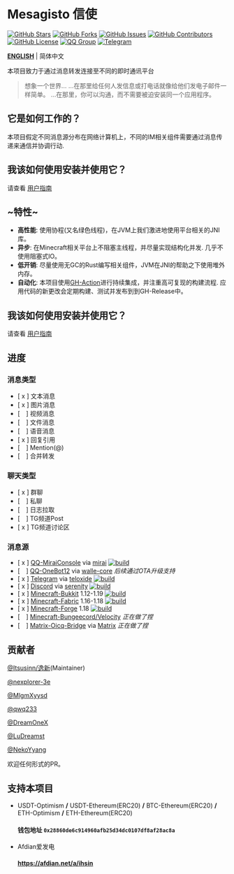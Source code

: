 # Mesagisto 信使
[![GitHub Stars](https://img.shields.io/github/stars/MeowCat-Studio/mesagisto?style=flat-square)](https://github.com/MeowCat-Studio/mesagisto/stargazers)
[![GitHub Forks](https://img.shields.io/github/forks/MeowCat-Studio/mesagisto?style=flat-square)](https://github.com/MeowCat-Studio/mesagisto/network)
[![GitHub Issues](https://img.shields.io/github/issues/MeowCat-Studio/mesagisto?style=flat-square)](https://github.com/MeowCat-Studio/mesagisto/issues)
[![GitHub Contributors](https://img.shields.io/github/contributors/MeowCat-Studio/mesagisto?style=flat-square)](https://github.com/MeowCat-Studio/mesagisto/graphs/contributors)
[![GitHub License](https://img.shields.io/github/license/MeowCat-Studio/mesagisto?style=flat-square)](https://github.com/MeowCat-Studio/mesagisto/blob/main/LICENSE)
[![QQ Group](https://img.shields.io/badge/QQ%20Group-667352043-12B7F5?style=flat-square)](https://jq.qq.com/?_wv=1027&k=6eDIHSYt)
[![Telegram](https://img.shields.io/badge/Telegram-Ｍesagisto-blue.svg?style=flat-square)](https://t.me/mesagisto1)

**[ENGLISH](https://github.com/MeowCat-Studio/mesagisto/blob/master/README.en-US.md)** | 简体中文

本项目致力于通过消息转发连接至不同的即时通讯平台

> 想象一个世界... 
> ...在那里给任何人发信息或打电话就像给他们发电子邮件一样简单。 
> ...在那里，你可以沟通，而不需要被迫安装同一个应用程序。 

## 它是如何工作的？

本项目假定不同消息源分布在网络计算机上，不同的IM相关组件需要通过消息传递来通信并协调行动.

## 我该如何使用安装并使用它？

请查看 [用户指南](https://docs.mesagisto.org/zh-CN/)

## ~特性~

- **高性能**:  使用协程(又名绿色线程)，在JVM上我们激进地使用平台相关的JNI库。
- **异步**: 在Minecraft相关平台上不阻塞主线程，并尽量实现结构化并发. 几乎不使用阻塞式IO。
- **低开销**: 尽量使用无GC的Rust编写相关组件，JVM在JNI的帮助之下使用堆外内存。
- **自动化**: 本项目使用[GH-Action](https://github.com/features/actions)进行持续集成，并注重高可复现的构建流程. 应用代码的新更改会定期构建、测试并发布到到GH-Release中。

## 我该如何使用安装并使用它？

请查看 [用户指南](https://docs.mesagisto.org/zh-CN/mirai-message-source/)

## 进度

### 消息类型

- [ x ] 文本消息
- [ x ] 图片消息
- [&ensp;&ensp;] 视频消息
- [&ensp;&ensp;] 文件消息
- [&ensp;&ensp;] 语音消息
- [ x ] 回复引用
- [&ensp;&ensp;] Mention(@)
- [&ensp;&ensp;] 合并转发

### 聊天类型

- [ x ] 群聊
- [&ensp;&ensp;] 私聊
- [&ensp;&ensp;] 日志拉取 
- [&ensp;&ensp;] TG频道Post
- [ x ] TG频道讨论区

### 消息源
- [ x ] [QQ-MiraiConsole](https://github.com/MeowCat-Studio/mirai-message-source) via [mirai](https://github.com/mamoe/mirai) [![build](https://github.com/MeowCat-Studio/mirai-message-source/actions/workflows/build.yml/badge.svg)](https://github.com/MeowCat-Studio/mirai-message-source/actions/workflows/build.yml)
- [&ensp;&ensp;] [QQ-OneBot12](https://github.com/MeowCat-Studio/onebot-message-source) via [walle-core](https://github.com/abrahum/Walle-core) *后续通过OTA升级支持*
- [ x ] [Telegram](https://github.com/MeowCat-Studio/telegram-message-source) via [teloxide](https://github.com/teloxide/teloxide) [![build](https://github.com/MeowCat-Studio/telegram-message-source/actions/workflows/build.yml/badge.svg)](https://github.com/MeowCat-Studio/telegram-message-source/actions/workflows/build.yml)
- [ x ] [Discord](https://github.com/MeowCat-Studio/discord-message-source) via [serenity](https://github.com/serenity-rs/serenity) [![build](https://github.com/MeowCat-Studio/discord-message-source/actions/workflows/build.yml/badge.svg)](https://github.com/MeowCat-Studio/discord-message-source/actions/workflows/build.yml)
- [ x ] [Minecraft-Bukkit](https://github.com/MeowCat-Studio/kato-message-source) 1.12-1.19 [![build](https://github.com/MeowCat-Studio/kato-message-source/actions/workflows/build.yml/badge.svg)](https://github.com/MeowCat-Studio/kato-message-source/actions/workflows/build.yml)
- [ x ] [Minecraft-Fabric](https://github.com/MeowCat-Studio/fabric-message-source) 1.16-1.18 [![build](https://github.com/MeowCat-Studio/fabric-message-source/actions/workflows/build.yml/badge.svg)](https://github.com/MeowCat-Studio/fabric-message-source/actions/workflows/build.yml)
- [ x ] [Minecraft-Forge](https://github.com/MeowCat-Studio/forge-message-source) 1.18 [![build](https://github.com/MeowCat-Studio/forge-message-source/actions/workflows/build.yml/badge.svg)](https://github.com/MeowCat-Studio/forge-message-source/actions/workflows/build.yml)
- [&ensp;&ensp;] [Minecraft-Bungeecord/Velocity](https://github.com/MeowCat-Studio/bungeecord-message-source) *正在做了捏*
- [&ensp;&ensp;] [Matrix-Oicq-Bridge](https://github.com/Mesagisto/matrix-oicq-bridge)  via [Matrix](https://matrix.org/) *正在做了捏*


## 贡献者

[@Itsusinn/逸新](https://github.com/Itsusinn)(Maintainer)

[@nexplorer-3e](https://github.com/nexplorer-3e)

[@MlgmXyysd](https://github.com/MlgmXyysd)

[@qwq233](https://github.com/qwq233)

[@DreamOneX](https://github.com/DreamOneX)

[@LuDreamst](https://github.com/LuDreamst)

[@NekoYyang](https://github.com/NekoYyang)

欢迎任何形式的PR。


## 支持本项目

- USDT-Optimism **/** USDT-Ethereum(ERC20) **/** BTC-Ethereum(ERC20) **/** ETH-Optimism **/** ETH-Ethereum(ERC20) 

  #### 钱包地址 `0x28860de6c914960afb25d34dc0107df8af28ac8a`

- Afdian爱发电

  #### https://afdian.net/a/ihsin
